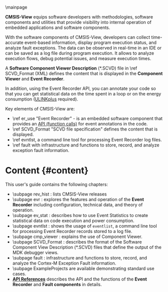 ﻿\mainpage

**CMSIS-View** equips software developers with methodologies, software components and utilities that provide visibility into internal operation of embedded applications and software components.

With the software components of CMSIS-View, developers can collect time-accurate event-based information, display program execution status, and analyze fault exceptions. The data can be observed in real-time in an IDE or can be saved as a log file during program execution. It allows to analyze execution flows, debug potential issues, and measure execution times.

A **Software Component Viewer Description** (*.SCVD) file in \ref SCVD_Format (XML) defines the content that is displayed in the **Component Viewer** and **Event Recorder**.

In addition, using the Event Recorder API, you can annotate your
code so that you can get statistical data on the time spent in a loop or on the energy consumption
(<a href="https://developer.arm.com/Tools%20and%20Software/ULINKplus">ULINKplus</a> required).

Key elements of CMSIS-View are:

- \ref er_use "Event Recorder" - is an embedded software component that provides an [API (function calls)](modules.html) for event annotations in the code.
- \ref SCVD_Format "SCVD file specification" defines the content that is displayed.
- \ref evntlst, a command line tool for processing Event Recorder log files.
- \ref fault with infrastructure and functions to store, record, and analyze exception fault information.

# Content {#content}

This user's guide contains the following chapters:

- \subpage rev_hist : lists CMSIS-View releases
- \subpage evr : explores the features and operation of the **Event Recorder** including
  configuration, technical data, and theory of operation.
- \subpage ev_stat : describes how to use Event Statistics to create statistical data on code execution and power consumption.
- \subpage evntlst : shows the usage of `eventlist`, a command line tool for processing Event Recorder records stored to a log file.
- \subpage cmp_viewer : explains the use of Component Viewer.
- \subpage SCVD_Format : describes the format of the Software Component View Description (*.SCVD) files that define the output of the MDK debugger views.
- \subpage fault : infrastructure and functions to store, record, and analyze the Cortex-M Exception Fault information.
- \subpage ExampleProjects are available demonstrating standard use cases.
- **[API References](modules.html)** describes the API and the functions of the **Event Recorder** and **Fault components** in details.
